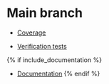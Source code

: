 # Main branch

* [Coverage](main_coverage_dashboard)

* [Verification tests](external:main/verification_dashboard.html)

{% if include_documentation %}
* [Documentation](external:main/docs_rendered/html/index.html)
{% endif %}
